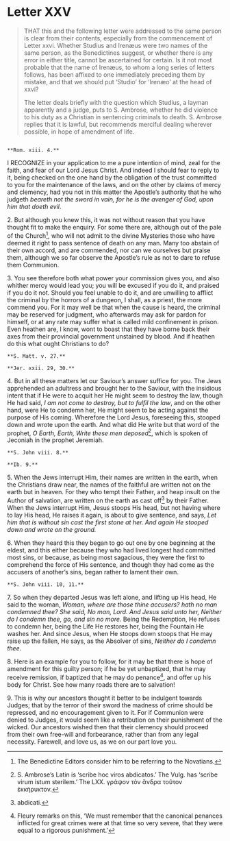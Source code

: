 # Letter XXV

> THAT this and the following letter were addressed to the
> same person is clear from their contents, especially from the
> commencement of Letter xxvi. Whether Studius and Irenæus were
> two names of the same person, as the Benedictines suggest,
> or whether there is any error in either title, cannot be
> ascertained for certain. Is it not most probable that the name
> of Irenæus, to whom a long series of letters follows, has been
> affixed to one immediately preceding them by mistake, and that
> we should put ‘Studio’ for ‘Irenæo’ at the head of xxvi?
>
> The letter deals briefly with the question which Studius, a
> layman apparently and a judge, puts to S. Ambrose, whether he
> did violence to his duty as a Christian in sentencing criminals
> to death. S. Ambrose replies that it is lawful, but recommends
> merciful dealing wherever possible, in hope of amendment of life.

```{centered} AMBROSE TO STUDIUS
```

```{margin}
**Rom. xiii. 4.**
```

I RECOGNIZE in your application to me a pure intention of mind, zeal
for the faith, and fear of our Lord Jesus Christ. And indeed I should
fear to reply to it, being checked on the one hand by the obligation of
the trust committed to you for the maintenance of the laws, and on the
other by claims of mercy and clemency, had you not in this matter the
Apostle’s authority that he who judgeth _beareth not the sword in vain,
for he is the avenger of God, upon him that doeth evil_.

2\. But although you knew this, it was not without reason that you have
thought fit to make the enquiry. For some there are, although out of
the pale of the Church[^148], who will not admit to the divine Mysteries
those who have deemed it right to pass sentence of death on any man.
Many too abstain of their own accord, and are commended, nor can we
ourselves but praise them, although we so far observe the Apostle’s
rule as not to dare to refuse them Communion.

3\. You see therefore both what power your commission gives you, and
also whither mercy would lead you; you will be excused if you do it,
and praised if you do it not. Should you feel unable to do it, and
are unwilling to afflict the criminal by the horrors of a dungeon,
I shall, as a priest, the more commend you. For it may well be that
when the cause is heard, the criminal may be reserved for judgment,
who afterwards may ask for pardon for himself, or at any rate may
suffer what is called mild confinement in prison. Even heathen are,
I know, wont to boast that they have borne back their axes from their
provincial government unstained by blood. And if heathen do this what
ought Christians to do?

```{margin}
**S. Matt. v. 27.**

**Jer. xxii. 29, 30.**
```

4\. But in all these matters let our Saviour’s answer suffice for you.
The Jews apprehended an adultress and brought her to the Saviour, with
the insidious intent that if He were to acquit her He might seem to
destroy the law, though He had said, _I am not come to destroy, but
to fulfil the law_, and on the other hand, were He to condemn her, He
might seem to be acting against the purpose of His coming. Wherefore
the Lord Jesus, foreseeing this, stooped down and wrote upon the earth.
And what did He write but that word of the prophet, _O Earth, Earth,
Write these men deposed_[^149], which is spoken of Jeconiah in the
prophet Jeremiah.

```{margin}
**S. John viii. 8.**

**Ib. 9.**
```

5\. When the Jews interrupt Him, their names are written in the earth,
when the Christians draw near, the names of the faithful are written
not on the earth but in heaven. For they who tempt their Father, and
heap insult on the Author of salvation, are written on the earth as
cast off[^150] by their Father. When the Jews interrupt Him, Jesus
stoops His head, but not having where to lay His head, He raises it
again, is about to give sentence, and says, _Let him that is without
sin cast the first stone at her. And again He stooped down and wrote
on the ground._

6\. When they heard this they began to go out one by one beginning at
the eldest, and this either because they who had lived longest had
committed most sins, or because, as being most sagacious, they were the
first to comprehend the force of His sentence, and though they had come
as the accusers of another’s sins, began rather to lament their own.

```{margin}
**S. John viii. 10, 11.**
```

7\. So when they departed Jesus was left alone, and lifting up His head,
He said to the woman, _Woman, where are those thine accusers? hath no
man condemned thee? She said, No man, Lord. And Jesus said unto her,
Neither do I condemn thee, go, and sin no more._ Being the Redemption,
He refuses to condemn her, being the Life He restores her, being the
Fountain He washes her. And since Jesus, when He stoops down stoops
that He may raise up the fallen, He says, as the Absolver of sins,
_Neither do I condemn thee_.

8\. Here is an example for you to follow, for it may be that there is
hope of amendment for this guilty person; if he be yet unbaptized, that
he may receive remission, if baptized that he may do penance[^151], and
offer up his body for Christ. See how many roads there are to salvation!

9\. This is why our ancestors thought it better to be indulgent towards
Judges; that by the terror of their sword the madness of crime should
be repressed, and no encouragement given to it. For if Communion were
denied to Judges, it would seem like a retribution on their punishment
of the wicked. Our ancestors wished then that their clemency should
proceed from their own free-will and forbearance, rather than from any
legal necessity. Farewell, and love us, as we on our part love you.

[^148]: The Benedictine Editors consider him to be referring to
    the Novatians.

[^149]: S. Ambrose’s Latin is ‘scribe hoc viros abdicatos.’ The
    Vulg. has ‘scribe virum istum sterilem.’ The LXX. γράψον
    τὸν ἄνδρα τοῦτον ἐκκήρυκτον.

[^150]: abdicati.

[^151]: Fleury remarks on this, ‘We must remember that the
    canonical penances inflicted for great crimes were at that
    time so very severe, that they were equal to a rigorous
    punishment.’
